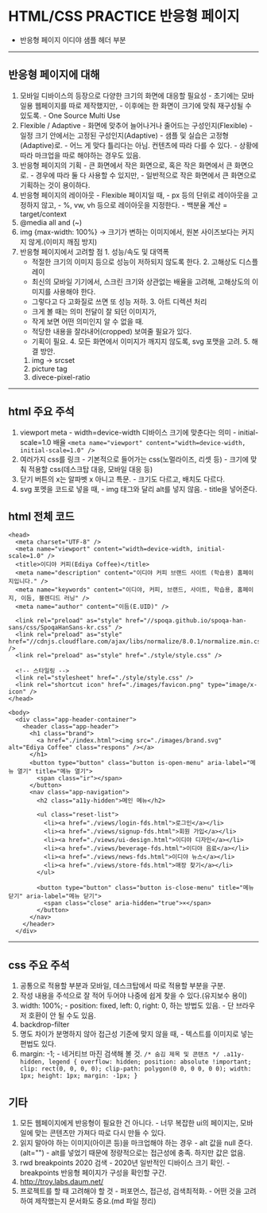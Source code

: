 # HTML/CSS PRACTICE 반응형 페이지
  - 반응형 페이지 이디야 샘플 헤더 부분
---
## 반응형 페이지에 대해
  1. 모바일 디바이스의 등장으로 다양한 크기의 화면에 대응할 필요성
    - 초기에는 모바일용 웹페이지를 따로 제작했지만,
    - 이후에는 한 화면이 크기에 맞춰 재구성될 수 있도록.
    - One Source Multi Use
  2. Flexible / Adaptive
    - 화면에 맞추어 늘어나거나 줄어드는 구성인지(Flexible)
    - 일정 크기 안에서는 고정된 구성인지(Adaptive)
    - 샘플 및 실습은 고정형(Adaptive)로.
    - 어느 게 맞다 틀리다는 아님. 컨텐츠에 따라 다를 수 있다.
    - 상황에 따라 마크업을 따로 해야하는 경우도 있음.
  3. 반응형 페이지의 기획
    - 큰 화면에서 작은 화면으로, 혹은 작은 화면에서 큰 화면으로.
    - 경우에 따라 둘 다 사용할 수 있지만,
    - 일반적으로 작은 화면에서 큰 화면으로 기획하는 것이 용이하다.
  4. 반응형 페이지의 레이아웃
    - Flexible 페이지일 때,
    - px 등의 단위로 레이아웃을 고정하지 않고,
    - %, vw, vh 등으로 레이아웃을 지정한다.
    - 백분율 계산 = target/context
  5. @media all and (~)
  6. img {max-width: 100%} -> 크기가 변하는 이미지에서, 원본 사이즈보다는 커지지 않게.(이미지 깨짐 방지)
  7. 반응형 페이지에서 고려할 점
    1. 성능/속도 및 대역폭
      - 적절한 크기의 이미지 등으로 성능이 저하되지 않도록 한다.
    2. 고해상도 디스플레이
      - 최신의 모바일 기기에서, 스크린 크기와 상관없는 배율을 고려해, 고해상도의 이미지를 사용해야 한다.
      - 그렇다고 다 고화질로 쓰면 또 성능 저하.
    3. 아트 디렉션 처리
      - 크게 볼 때는 의미 전달이 잘 되던 이미지가,
      - 작게 보면 어떤 의미인지 알 수 없을 때.
      - 적당한 내용을 잘라내어(cropped) 보여줄 필요가 있다.
      - 기획이 필요.
    4. 모든 화면에서 이미지가 깨지지 않도록, svg 포맷을 고려.
    5. 해결 방안.
      1. img -> srcset
      2. picture tag
      3. divece-pixel-ratio
---
## html 주요 주석
  1. viewport meta
    - width=device-width 디바이스 크기에 맞춘다는 의미
    - initial-scale=1.0 배율
    ```
    <meta name="viewport" content="width=device-width, initial-scale=1.0" />
    ```
  2. 여러가지 css를 링크
    - 기본적으로 들어가는 css(노멀라이즈, 리셋 등)
    - 크기에 맞춰 적용할 css(데스크탑 대응, 모바일 대응 등)
  3. 닫기 버튼의 x는 알파벳 x 아니고 특문.
    - 크기도 다르고, 배치도 다르다.
  4. svg 포멧을 코드로 넣을 때,
    - img 태그와 달리 alt를 넣지 않음.
    - title을 넣어준다.
## html 전체 코드
  ```
  <head>
    <meta charset="UTF-8" />
    <meta name="viewport" content="width=device-width, initial-scale=1.0" />
    <title>이디야 커피(Ediya Coffee)</title>
    <meta name="description" content="이디야 커피 브랜드 사이트 (학습용) 홈페이지입니다." />
    <meta name="keywords" content="이디야, 커피, 브랜드, 사이트, 학습용, 홈페이지, 이듬, 블렌디드 러닝" />
    <meta name="author" content="이듬(E.UID)" />

    <link rel="preload" as="style" href="//spoqa.github.io/spoqa-han-sans/css/SpoqaHanSans-kr.css" />
    <link rel="preload" as="style" href="//cdnjs.cloudflare.com/ajax/libs/normalize/8.0.1/normalize.min.css" />
    <link rel="preload" as="style" href="./style/style.css" />

    <!-- 스타일링 -->
    <link rel="stylesheet" href="./style/style.css" />
    <link rel="shortcut icon" href="./images/favicon.png" type="image/x-icon" />
  </head>

  <body>
    <div class="app-header-container">
      <header class="app-header">
        <h1 class="brand">
          <a href="./index.html"><img src="./images/brand.svg" alt="Ediya Coffee" class="respons" /></a>
        </h1>
        <button type="button" class="button is-open-menu" aria-label="메뉴 열기" title="메뉴 열기">
          <span class="ir"></span>
        </button>
        <nav class="app-navigation">
          <h2 class="a11y-hidden">메인 메뉴</h2>

          <ul class="reset-list">
            <li><a href="./views/login-fds.html">로그인</a></li>
            <li><a href="./views/signup-fds.html">회원 가입</a></li>
            <li><a href="./views/ui-design.html">이디야 디자인</a></li>
            <li><a href="./views/beverage-fds.html">이디야 음료</a></li>
            <li><a href="./views/news-fds.html">이디야 뉴스</a></li>
            <li><a href="./views/store-fds.html">매장 찾기</a></li>
          </ul>

          <button type="button" class="button is-close-menu" title="메뉴 닫기" aria-label="메뉴 닫기">
            <span class="close" aria-hidden="true">×</span>
          </button>
        </nav>
      </header>
    </div>
  ```
---
## css 주요 주석
  1. 공통으로 적용할 부분과 모바일, 데스크탑에서 따로 적용할 부분을 구분.
  2. 작성 내용을 주석으로 잘 적어 두어야 나중에 쉽게 찾을 수 있다.(유지보수 용이)
  3. width: 100%;
    - position: fixed, left: 0, right: 0, 하는 방법도 있음.
    - 단 브라우저 호환이 안 될 수도 있음.
  4. backdrop-filter
  5. 명도 차이가 분명하지 않아 접근성 기준에 맞지 않을 때,
    - 텍스트를 이미지로 넣는 편법도 있다.
  6. margin: -1;
    - 네거티브 마진 검색해 볼 것.
    ```
    /* 숨김 제목 및 콘텐츠 */
    .a11y-hidden,
    legend {
      overflow: hidden;
      position: absolute !important;
      clip: rect(0, 0, 0, 0);
      clip-path: polygon(0 0, 0 0, 0 0);
      width: 1px;
      height: 1px;
      margin: -1px;
    }
    ```
## 기타
  1. 모든 웹페이지에게 반응형이 필요한 건 아니다.
    - 너무 복잡한 ui의 페이지는, 모바일에 맞는 콘텐츠만 가져다 따로 다시 만들 수 있다.
  2. 읽지 말아야 하는 이미지(아이콘 등)을 마크업해야 하는 경우
    - alt 값을 null 준다. (alt="")
    - alt를 넣었기 때문에 정량적으로는 접근성에 충족. 하지만 값은 없음.
  3. rwd breakpoints 2020 검색
    - 2020년 일반적인 디바이스 크기 확인.
    - breakpoints 반응형 페이지가 구성을 확인할 구간.
  4. http://troy.labs.daum.net/
  5. 프로젝트를 할 때 고려해야 할 것
    - 퍼포먼스, 접근성, 검색최적화.
    - 어떤 것을 고려하여 제작했는지 문서화도 중요.(md 파일 정리)
